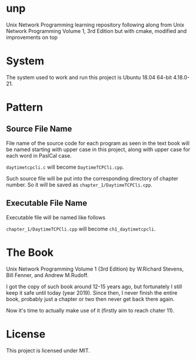 # unp
Unix Network Programming learning repository following along from Unix Network Programming Volume 1, 3rd Edition but with cmake, modified and improvements on top

# System

The system used to work and run this project is Ubuntu 18.04 64-bit 4.18.0-21.

# Pattern

## Source File Name
File name of the source code for each program as seen in the text book will be named starting with upper case in this project, along with upper case for each word in PaslCal case.

`daytimetcpcli.c` will become `DaytimeTCPCli.cpp`.

Such source file will be put into the corresponding directory of chapter number. So it will be saved as `chapter_1/DaytimeTCPCli.cpp`.

## Executable File Name

Executable file will be named like follows

`chapter_1/DaytimeTCPCli.cpp` will become `ch1_daytimetcpcli`.

# The Book
Unix Network Programming Volume 1 (3rd Edition)
by W.Richard Stevens, Bill Fenner, and Andrew M.Rudoff.

I got the copy of such book around 12-15 years ago, but fortunately I still keep it safe until today (year 2019).
Since then, I never finish the entire book, probably just a chapter or two then never get back there again.

Now it's time to actually make use of it (firstly aim to reach chater 11).

# License
This project is licensed under MIT.

